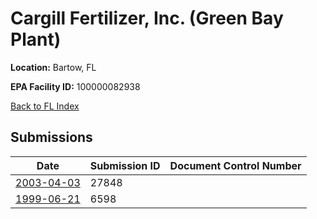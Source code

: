 # Cargill Fertilizer, Inc. (Green Bay Plant)

**Location:** Bartow, FL

**EPA Facility ID:** 100000082938

[Back to FL Index](../../index.md)

## Submissions

| Date | Submission ID | Document Control Number |
|------|--------------|-------------------------|
| [2003-04-03](submissions/27848.md) | 27848 |  |
| [1999-06-21](submissions/6598.md) | 6598 |  |
